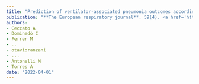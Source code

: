 ```yaml
---
title: "Prediction of ventilator-associated pneumonia outcomes according to the early microbiological response: a retrospective observational study"
publication: "**The European respiratory journal**. 59(4). <a href='https://doi.org/10.1183/13993003.00620-2021' target='_blank' rel='noopener noreferrer'>10.1183/13993003.00620-2021</a>"
authors:
- Ceccato A
- Dominedò C
- Ferrer M
- ..
- otavioranzani
- ...
- Antonelli M
- Torres A
date: "2022-04-01"
---
```


